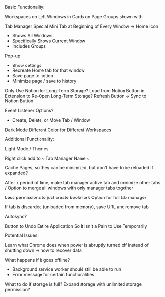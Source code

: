 Basic Functionality:

Workspaces on Left
Windows in Cards on Page
Groups shown with

Tab Manager Special Mini Tab at Beginning of Every Window -> Home Icon
- Shows All Windows
- Specifically Shows Current Window
- Includes Groups

Pop-up
- Show settings
- Recreate Home tab for that window
- Save page to notion
- Minimize page / save to history

Only Use Notion for Long-Term Storage?
Load from Notion Button in Extension to Re-Open Long-Term Storage?
Refresh Button -> Sync to Notion Button

Event Listener Options?
- Create, Delete, or Move Tab / Window

Dark Mode
Different Color for Different Workspaces


Additional Functionality:

Light Mode / Themes

Right click add to ~ Tab Manager Name ~

Cache Pages, so they can be minimized, but don't have to be reloaded if expanded?

After x period of time, make tab manager active tab and minimize other tabs / Option to merge all windows with only manager tabs together


Less permissions to just create bookmark
Option for full tab manager

If tab is discarded (unloaded from memory), save URL and remove tab

Autosync?

Button to Undo Entire Application So It Isn't a Pain to Use Temporarily



Potential Issues:

Learn what Chrome does when power is abruptly turned off instead of shutting down -> how to recover data

What happens if it goes offline?
- Background service worker should still be able to run
- Error message for certain functionalities

What to do if storage is full?
Expand storage with unlimited storage permission?